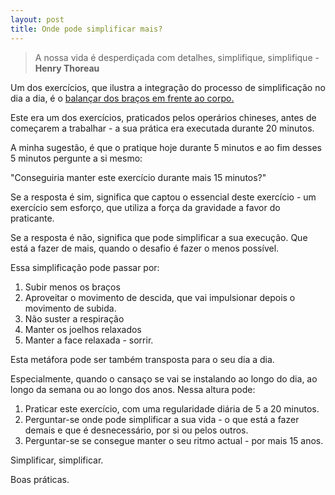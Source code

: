 ```yaml
---
layout: post
title: Onde pode simplificar mais?
---
```

>A nossa vida é desperdiçada com detalhes, simplifique, simplifique - **Henry Thoreau**

Um dos exercícios, que ilustra a integração do processo de simplificação no dia a dia, é o [balançar dos braços em frente ao corpo.](http://www.youtube.com/watch?v=9f17sT9P4FU&t=10m13s)

Este era um dos exercícios, praticados pelos operários chineses, antes de começarem a trabalhar - a sua prática era executada durante 20 minutos.

A minha sugestão, é que o pratique hoje durante 5 minutos e ao fim desses 5 minutos pergunte a si mesmo:

"Conseguiria manter este exercício durante mais 15 minutos?"

Se a resposta é sim, significa que captou o essencial deste exercício - um exercício sem esforço, que utiliza a força da gravidade a favor do praticante. 

Se a resposta é não, significa que pode simplificar a sua execução. Que está a fazer de mais, quando o desafio é fazer o menos possível. 

Essa simplificação pode passar por: 

1. Subir menos os braços
2. Aproveitar o movimento de descida, que vai impulsionar depois o movimento de subida.
3. Não suster a respiração
4. Manter os joelhos relaxados
5. Manter a face relaxada - sorrir.

Esta metáfora pode ser também transposta para o seu dia a dia. 

Especialmente, quando o cansaço se vai se instalando ao longo do dia, ao longo da semana ou ao longo dos anos. Nessa altura pode:

1. Praticar este exercício, com uma regularidade diária de 5 a 20 minutos.
2. Perguntar-se onde pode simplificar a sua vida - o que está a fazer demais e que é desnecessário, por si ou pelos outros.
3. Perguntar-se se consegue manter o seu ritmo actual - por mais 15 anos.

Simplificar, simplificar. 

Boas práticas. 